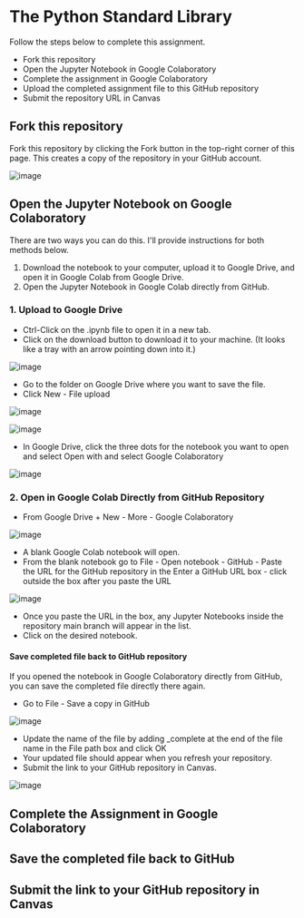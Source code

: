 # The Python Standard Library

Follow the steps below to complete this assignment.

* Fork this repository
* Open the Jupyter Notebook in Google Colaboratory
* Complete the assignment in Google Colaboratory
* Upload the completed assignment file to this GitHub repository
* Submit the repository URL in Canvas

## Fork this repository

Fork this repository by clicking the Fork button in the top-right corner of this page. This creates a copy of the repository in your GitHub account.

![image](https://github.com/user-attachments/assets/52b8b9b6-a3d8-43ad-92f5-51c61b75d370)

## Open the Jupyter Notebook on Google Colaboratory

There are two ways you can do this. I'll provide instructions for both methods below.

1. Download the notebook to your computer, upload it to Google Drive, and open it in Google Colab from Google Drive.
2. Open the Jupyter Notebook in Google Colab directly from GitHub.

### 1. Upload to Google Drive

* Ctrl-Click on the .ipynb file to open it in a new tab.
* Click on the download button to download it to your machine. (It looks like a tray with an arrow pointing down into it.)

![image](https://github.com/user-attachments/assets/cdec2dcd-dd6e-4f31-9878-1de4fee4c351)


* Go to the folder on Google Drive where you want to save the file.
* Click New - File upload

![image](https://github.com/user-attachments/assets/9f5f5a09-acfe-489c-a78c-e6596b745db1)


![image](https://github.com/user-attachments/assets/1ee9ae5b-ecbb-46d7-938f-7cbc77bfea05)

* In Google Drive, click the three dots for the notebook you want to open and select Open with and select Google Colaboratory

![image](https://github.com/user-attachments/assets/00f4e8db-041e-48ea-84ac-473e2764c704)


### 2. Open in Google Colab Directly from GitHub Repository

* From Google Drive + New - More - Google Colaboratory

![image](https://github.com/user-attachments/assets/7efa8e84-6525-4bf2-a6e3-bf08b8c920fb)

* A blank Google Colab notebook will open.
* From the blank notebook go to File - Open notebook - GitHub - Paste the URL for the GitHub repository in the Enter a GitHub URL box - click outside the box after you paste the URL

![image](https://github.com/user-attachments/assets/5ed25144-724e-45c5-9046-35e27c17b6fc)

* Once you paste the URL in the box, any Jupyter Notebooks inside the repository main branch will appear in the list.
* Click on the desired notebook.

#### Save completed file back to GitHub repository

If you opened the notebook in Google Colaboratory directly from GitHub, you can save the completed file directly there again.

* Go to File - Save a copy in GitHub

![image](https://github.com/user-attachments/assets/e80160c0-a7cd-4397-8cf0-f9e958c42dd8)

* Update the name of the file by adding _complete at the end of the file name in the File path box and click OK
* Your updated file should appear when you refresh your repository.
* Submit the link to your GitHub repository in Canvas.

![image](https://github.com/user-attachments/assets/0b235940-6ca5-4606-804e-5d1334a61276)

## Complete the Assignment in Google Colaboratory

## Save the completed file back to GitHub

## Submit the link to your GitHub repository in Canvas


